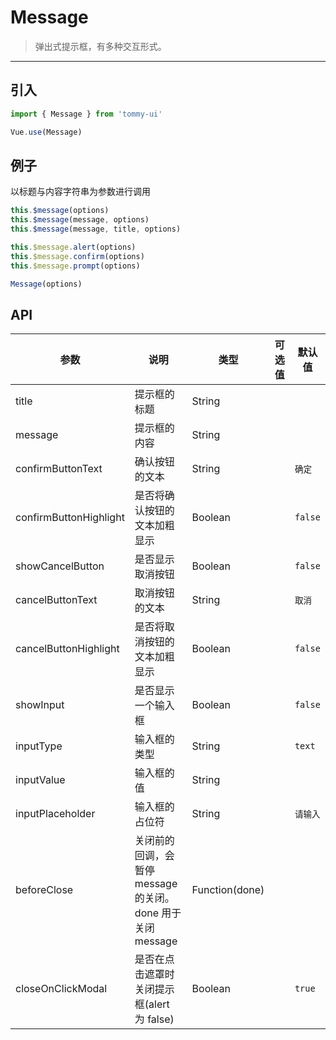 # Message

> 弹出式提示框，有多种交互形式。

-------------

## 引入

```javascript
import { Message } from 'tommy-ui'

Vue.use(Message)
```

## 例子

以标题与内容字符串为参数进行调用

```javascript
this.$message(options)
this.$message(message, options)
this.$message(message, title, options)

this.$message.alert(options)
this.$message.confirm(options)
this.$message.prompt(options)

Message(options)
```

## API
| 参数 | 说明 | 类型 | 可选值 | 默认值 |
|------|-------|---------|-------|--------|
| title | 提示框的标题 | String | | |
| message | 提示框的内容 | String | | |
| confirmButtonText | 确认按钮的文本 | String | | `确定` |
| confirmButtonHighlight | 是否将确认按钮的文本加粗显示 | Boolean | | `false` |
| showCancelButton | 是否显示取消按钮 | Boolean | | `false` |
| cancelButtonText | 取消按钮的文本 | String | | `取消` |
| cancelButtonHighlight | 是否将取消按钮的文本加粗显示 | Boolean | | `false` |
| showInput | 是否显示一个输入框 | Boolean | | `false` |
| inputType | 输入框的类型 | String | | `text` |
| inputValue | 输入框的值 | String | | |
| inputPlaceholder | 输入框的占位符 | String | | `请输入` |
| beforeClose | 关闭前的回调，会暂停 message 的关闭。done 用于关闭 message | Function(done) | | |
| closeOnClickModal | 是否在点击遮罩时关闭提示框(alert 为 false) | Boolean | | `true` |
